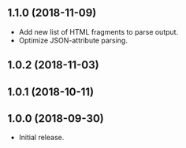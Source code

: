 ## 1.1.0 (2018-11-09)

- Add new list of HTML fragments to parse output.
- Optimize JSON-attribute parsing.

## 1.0.2 (2018-11-03)

## 1.0.1 (2018-10-11)

## 1.0.0 (2018-09-30)

-   Initial release.
